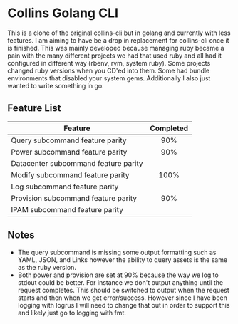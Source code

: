 Collins Golang CLI
==================

This is a clone of the original collins-cli but in golang and currently with less features.
I am aiming to have be a drop in replacement for collins-cli once it is finished. This was
mainly developed because managing ruby became a pain with the many different projects we
had that used ruby and all had it configured in different way (rbenv, rvm, system ruby).
Some projects changed ruby versions when you CD'ed into them. Some had bundle environments
that disabled your system gems. Additionally I also just wanted to write something in go.

## Feature List

|Feature                               |Completed|
|--------------------------------------|:-------:|
|Query subcommand feature parity       |90%      |
|Power subcommand feature parity       |90%      |
|Datacenter subcommand feature parity  |         |
|Modify subcommand feature parity      |100%     |
|Log subcommand feature parity         |         |
|Provision subcommand feature parity   |90%      |
|IPAM subcommand feature parity        |         |

## Notes

* The query subcommand is missing some output formatting such as YAML, JSON, and Links however
the ability to query assets is the same as the ruby version.
* Both power and provision are set at 90% because the way we log to stdout could be better. For instance
we don't output anything until the request completes. This should be switched to output when the request
starts and then when we get error/success. However since I have been logging with logrus I will need to
change that out in order to support this and likely just go to logging with fmt.
